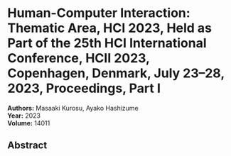 # Human-Computer Interaction: Thematic Area, HCI 2023, Held as Part of the 25th HCI International Conference, HCII 2023, Copenhagen, Denmark, July 23–28, 2023, Proceedings, Part I

**Authors:** Masaaki Kurosu, Ayako Hashizume  
**Year:** 2023  
**Volume:** 14011  

## Abstract



